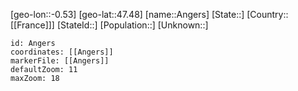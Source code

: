 ﻿---
location: [47.48,-0.53]
mapzoom: [7,12] 
mapmarker: city 
type: City
tags:
- geo/City


SpocWebEntityId: 28828
isDeleted: false
confidential: public

---
[geo-lon::-0.53]
[geo-lat::47.48]
[name::Angers]
[State::]
[Country::[[France]]]
[StateId::]
[Population::]
[Unknown::]


```leaflet
id: Angers
coordinates: [[Angers]]
markerFile: [[Angers]]
defaultZoom: 11 
maxZoom: 18
```
